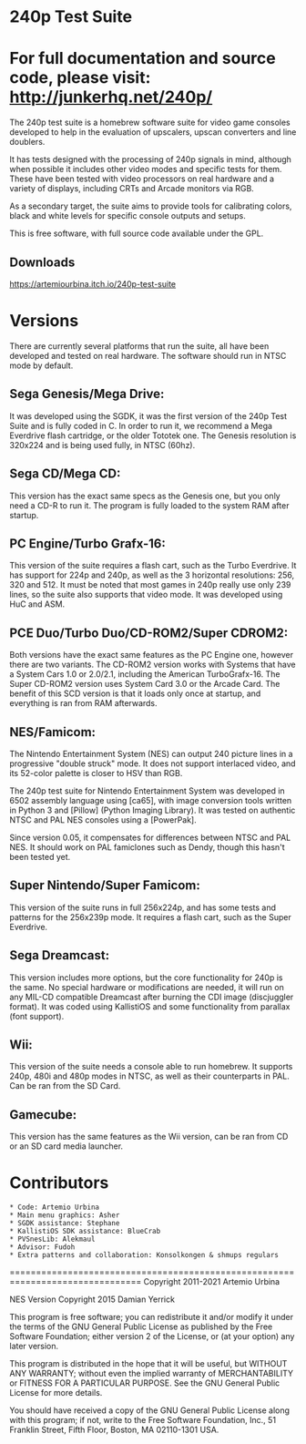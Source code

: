 240p Test Suite
===============================================================================
For full documentation and source code, please visit:
http://junkerhq.net/240p/
===============================================================================

The 240p test suite is a homebrew software suite for video game
consoles developed to help in the evaluation of upscalers, upscan
converters and line doublers.

It has tests designed with the processing of 240p signals in mind,
although when possible it includes other video modes and specific
tests for them.  These have been tested with video processors on
real hardware and a variety of displays, including CRTs and Arcade
monitors via RGB.

As a secondary target, the suite aims to provide tools for
calibrating colors, black and white levels for specific console
outputs and setups. 

This is free software, with full source code available under the GPL.

Downloads
----------
https://artemiourbina.itch.io/240p-test-suite

Versions
===============================================================================

There are currently several platforms that run the suite, all have been developed
and tested on real hardware. The software should run in NTSC mode by default.

Sega Genesis/Mega Drive:
------------------------
It was developed using the SGDK, it was the first version
of the 240p Test Suite and is fully coded in C. In order to run it, we 
recommend a Mega Everdrive flash cartridge, or the older Tototek one. The 
Genesis resolution is 320x224 and is being used fully, in NTSC (60hz).

Sega CD/Mega CD:
----------------
This version has the exact same specs as the Genesis one, but you only
need a CD-R to run it. The program is fully loaded to the system RAM after
startup.

PC Engine/Turbo Grafx-16:
-------------------------
This version of the suite requires a flash cart, such as the Turbo Everdrive.
It has support for 224p and 240p, as well as the 3 horizontal resolutions:
256, 320 and 512. It must be noted that most games in 240p really use only 239
lines, so the suite also supports that video mode. It was developed using HuC
and ASM.

PCE Duo/Turbo Duo/CD-ROM2/Super CDROM2:
---------------------------------------
Both versions have the exact same features as the PC Engine one, however
there are two variants. The CD-ROM2 version works with Systems that have
a System Cars 1.0 or 2.0/2.1, including the American TurboGrafx-16. The
Super CD-ROM2 version uses System Card 3.0 or the Arcade Card. The benefit
of this SCD version is that it loads only once at startup, and everything
is ran from RAM afterwards.

NES/Famicom:
-------------
The Nintendo Entertainment System (NES) can output 240 picture
lines in a progressive "double struck" mode.  It does not support
interlaced video, and its 52-color palette is closer to HSV than RGB.

The 240p test suite for Nintendo Entertainment System was developed
in 6502 assembly language using [ca65], with image conversion tools
written in Python 3 and [Pillow] (Python Imaging Library).  It was
tested on authentic NTSC and PAL NES consoles using a [PowerPak].

Since version 0.05, it compensates for differences between NTSC and
PAL NES.  It should work on PAL famiclones such as Dendy, though
this hasn't been tested yet.

Super Nintendo/Super Famicom:
-----------------------------
This version of the suite runs in full 256x224p, and has some tests and 
patterns for the 256x239p mode. It requires a flash cart, such as the
Super Everdrive.


Sega Dreamcast:
---------------
This version includes more options, but the core functionality for 240p is
the same. No special hardware or modifications are needed, it will
run on any MIL-CD compatible Dreamcast after burning the CDI image 
(discjuggler format). It was coded using KallistiOS and some functionality from
parallax (font support).

Wii:
----
This version of the suite needs a console able to run homebrew. It supports
240p, 480i and 480p modes in NTSC, as well as their counterparts in PAL. Can
be ran from the SD Card.

Gamecube:
---------
This version has the same features as the Wii version, can be ran from CD or
an SD card media launcher.

Contributors
===============================================================================
    * Code: Artemio Urbina
    * Main menu graphics: Asher
    * SGDK assistance: Stephane
    * KallistiOS SDK assistance: BlueCrab
    * PVSnesLib: Alekmaul
    * Advisor: Fudoh 
    * Extra patterns and collaboration: Konsolkongen & shmups regulars

===============================================================================
Copyright 2011-2021 Artemio Urbina

NES Version Copyright 2015 Damian Yerrick

This program is free software; you can redistribute it and/or modify
it under the terms of the GNU General Public License as published by
the Free Software Foundation; either version 2 of the License, or
(at your option) any later version.

This program is distributed in the hope that it will be useful,
but WITHOUT ANY WARRANTY; without even the implied warranty of
MERCHANTABILITY or FITNESS FOR A PARTICULAR PURPOSE.  See the
GNU General Public License for more details.

You should have received a copy of the GNU General Public License along
with this program; if not, write to the Free Software Foundation, Inc.,
51 Franklin Street, Fifth Floor, Boston, MA 02110-1301 USA.
